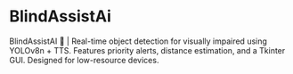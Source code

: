 # BlindAssistAi
BlindAssistAI 🦯 | Real-time object detection for visually impaired using YOLOv8n + TTS. Features priority alerts, distance estimation, and a Tkinter GUI. Designed for low-resource devices.
